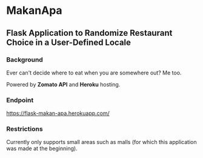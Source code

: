 # MakanApa
## Flask Application to Randomize Restaurant Choice in a User-Defined Locale

### Background
Ever can't decide where to eat when you are somewhere out? Me too.

Powered by **Zomato API** and **Heroku** hosting.

### Endpoint

https://flask-makan-apa.herokuapp.com/

### Restrictions

Currently only supports small areas such as malls (for which this application was made at the beginning).

